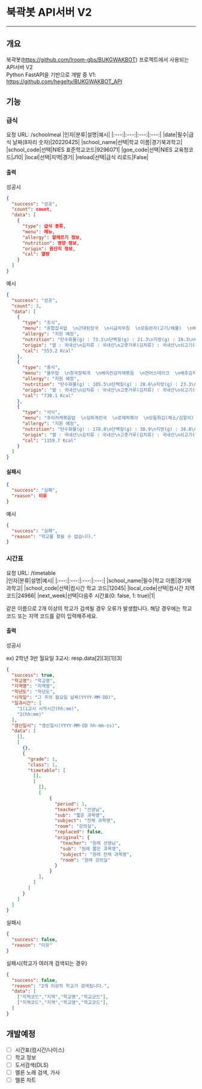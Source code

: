 # 북곽봇 API서버 V2
-----------
## 개요
북곽봇(https://github.com/Iroom-gbs/BUKGWAKBOT) 프로젝트에서 사용되는 API서버 V2<br>
Python FastAPI을 기반으로 개발 중
V1: https://github.com/hegelty/BUKGWAKBOT_API
## 기능
### 급식
요청 URL: /schoolmeal
|인자|분류|설명|예시|
|:---:|:---:|:---:|:---:|
|date|필수|급식 날짜(8자리 숫자)|20220425|
|school_name|선택|학교 이름|경기북과학고|
|school_code|선택|NIES 표준학교코드|9296071|
|goe_code|선택|NIES 교육청코드|J10|
|local|선택|지역|경기|
|reload|선택|급식 리로드|False|

#### 출력
성공시
```json
{
  "success": "성공",
  "count": count,
  "data": [
    {
      "type": 급식 종류,
      "menu": 메뉴,
      "allergy": 알레르기 정보,
      "nutrition": 영양 정보,
      "origin": 원산지 정보,
      "cal": 열량
    }
  ]
}
```
예시
```json
{
  "success": "성공",
  "count": 3,
  "data": [
    {
      "type": "조식",
      "menu": "혼합잡곡밥  \n근대된장국  \n시금치무침  \n모둠완자(고기/해물)  \n배추김치  \n우유  \n시리얼-후르츠링",
      "allergy": "지원 예정",
      "nutrition": "탄수화물(g) : 73.1\n단백질(g) : 21.3\n지방(g) : 19.3\n비타민A(R.E) : 383.9\n티아민(mg) : 0.7\n리보플라빈(mg) : 1.0\n비타민C(mg) : 40.3\n칼슘(mg) : 309.1\n철분(mg) : 5.8",
      "origin": "쌀 : 국내산\n김치류 : 국내산\n고춧가루(김치류) : 국내산\n쇠고기(종류) : 국내산(한우)\n돼지고기 : 국내산\n닭고기 : 국내산\n오리고기 : 국내산\n쇠고기 식육가공품 : 국내산\n돼지고기 식육가공품 : 국내산\n닭고기 식육가공품 : 국내산\n오리고기 가공품 : 국내산\n낙지 : 국내산\n고등어 : 국내산\n갈치 : 국내산\n오징어 : 국내산\n꽃게 : 국내산\n참조기 : 국내산\n콩 : 국내산",
      "cal": "553.2 Kcal"
    },
    {
      "type": "중식",
      "menu": "율무밥  \n청국장찌개  \n베이컨감자채볶음  \n연어스테이크  \n배추김치  \n과일-파인애플",
      "allergy": "지원 예정",
      "nutrition": "탄수화물(g) : 105.5\n단백질(g) : 28.6\n지방(g) : 23.3\n비타민A(R.E) : 152.9\n티아민(mg) : 0.6\n리보플라빈(mg) : 0.4\n비타민C(mg) : 54.2\n칼슘(mg) : 165.2\n철분(mg) : 4.6",
      "origin": "쌀 : 국내산\n김치류 : 국내산\n고춧가루(김치류) : 국내산\n쇠고기(종류) : 국내산(한우)\n돼지고기 : 국내산\n닭고기 : 국내산\n오리고기 : 국내산\n쇠고기 식육가공품 : 국내산\n돼지고기 식육가공품 : 국내산\n닭고기 식육가공품 : 국내산\n오리고기 가공품 : 국내산\n낙지 : 국내산\n고등어 : 국내산\n갈치 : 국내산\n오징어 : 국내산\n꽃게 : 국내산\n참조기 : 국내산\n콩 : 국내산",
      "cal": "730.1 Kcal"
    },
    {
      "type": "석식",
      "menu": "후리카케볶음밥  \n실파계란국  \n로제떡볶이  \n모둠튀김(채소/김말이)  \n꼬들단무지 과  \n포도폴라포아이스크림",
      "allergy": "지원 예정",
      "nutrition": "탄수화물(g) : 178.8\n단백질(g) : 30.9\n지방(g) : 38.8\n비타민A(R.E) : 488.6\n티아민(mg) : 0.5\n리보플라빈(mg) : 0.8\n비타민C(mg) : 42.0\n칼슘(mg) : 188.1\n철분(mg) : 12.2",
      "origin": "쌀 : 국내산\n김치류 : 국내산\n고춧가루(김치류) : 국내산\n쇠고기(종류) : 국내산(한우)\n돼지고기 : 국내산\n닭고기 : 국내산\n오리고기 : 국내산\n쇠고기 식육가공품 : 국내산\n돼지고기 식육가공품 : 국내산\n닭고기 식육가공품 : 국내산\n오리고기 가공품 : 국내산\n낙지 : 국내산\n고등어 : 국내산\n갈치 : 국내산\n오징어 : 국내산\n꽃게 : 국내산\n참조기 : 국내산\n콩 : 국내산",
      "cal": "1159.7 Kcal"
    }
  ]
}
```
#### 실패시
```json
{
  "success": "실패",
  "reason": 이유
}
```
예시
```json
{
  "success": "실패",
  "reason": "학교를 찾을 수 없습니다."
}
```


### 시간표
요청 URL: /timetable   
|인자|분류|설명|예시|
|:---:|:---:|:---:|:---:|
|school_name|필수|학교 이름|경기북과학고|
|school_code|선택|컴시간 학교 코드|12045|
|local_code|선택|컴시간 지역 코드|24966|
|next_week|선택|다음주 시간표(0: false, 1: true)|1|

같은 이름으로 2개 이상의 학교가 검색될 경우 오류가 발생합니다. 해당 경우에는 학교 코드 또는 지역 코드를 같이 입력해주세요.

#### 출력
성공시

ex) 2학년 3반 월요일 3교시: resp.data[2][3][1][3]
```json
{
  "success": true,
  "학교명": "학교명",
  "지역명": "지역명",
  "학년도": "학년도",
  "시작일": "그 주의 월요일 날짜(YYYY-MM-DD)",
  "일과시간": [
    "1(1교시 시작시간(hh:mm)",
    "2(hh:mm)"
  ],
  "갱신일시": "갱신일시(YYYY-MM-DD hh-mm-ss)",
  "data": [
    [],
    [
      {},
      {
        "grade": 1,
        "class": 1,
        "timetable": [
          [], 
          [
            [],
            [
                {
                  "period": 1,
                  "teacher": "선생님",
                  "sub": "짧은 과목명",
                  "subject": "전체 과목명",
                  "room": "강의실",
                  "replaced": false,
                  "original": {
                    "teacher": "원래 선생님",
                    "sub": "원래 짧은 과목명",
                    "subject": "원래 전체 과목명",
                    "room": "원래 강의실"
                  }
                }
            ],
          ]
        ]
      }
    ]
  ]
}
```

실패시
```JSON
{
  "success": false,
  "reason": "이유"
}
```

실패시(학교가 여러개 검색되는 경우)
```json
{
  "success": false,
  "reason": "2개 이상의 학교가 검색됩니다.",
  "data": [
    ["지역코드","지역","학교명","학교코드"],
    ["지역코드","지역","학교명","학교코드"],
  ]
}
```

## 개발예정
- [ ] 시간표(컴시간/나이스)
- [ ] 학교 정보
- [ ] 도서검색(DLS)
- [ ] 멜론 노래 검색, 가사
- [ ] 멜론 차트